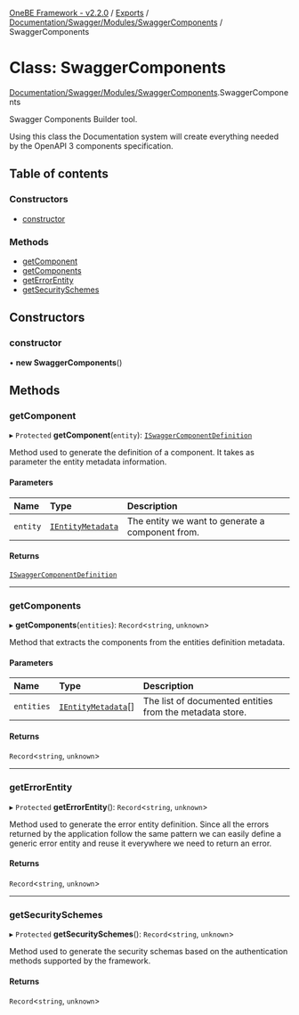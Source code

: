 [OneBE Framework - v2.2.0](../README.md) / [Exports](../modules.md) / [Documentation/Swagger/Modules/SwaggerComponents](../modules/Documentation_Swagger_Modules_SwaggerComponents.md) / SwaggerComponents

# Class: SwaggerComponents

[Documentation/Swagger/Modules/SwaggerComponents](../modules/Documentation_Swagger_Modules_SwaggerComponents.md).SwaggerComponents

Swagger Components Builder tool.

Using this class the Documentation system will create everything needed
by the OpenAPI 3 components specification.

## Table of contents

### Constructors

- [constructor](Documentation_Swagger_Modules_SwaggerComponents.SwaggerComponents.md#constructor)

### Methods

- [getComponent](Documentation_Swagger_Modules_SwaggerComponents.SwaggerComponents.md#getcomponent)
- [getComponents](Documentation_Swagger_Modules_SwaggerComponents.SwaggerComponents.md#getcomponents)
- [getErrorEntity](Documentation_Swagger_Modules_SwaggerComponents.SwaggerComponents.md#geterrorentity)
- [getSecuritySchemes](Documentation_Swagger_Modules_SwaggerComponents.SwaggerComponents.md#getsecurityschemes)

## Constructors

### constructor

• **new SwaggerComponents**()

## Methods

### getComponent

▸ `Protected` **getComponent**(`entity`): [`ISwaggerComponentDefinition`](../interfaces/Documentation_Swagger_Modules_SwaggerComponents.ISwaggerComponentDefinition.md)

Method used to generate the definition of a component. It takes as parameter
the entity metadata information.

#### Parameters

| Name | Type | Description |
| :------ | :------ | :------ |
| `entity` | [`IEntityMetadata`](../interfaces/Documentation_Definition_EntityMetadata.IEntityMetadata.md) | The entity we want to generate a component from. |

#### Returns

[`ISwaggerComponentDefinition`](../interfaces/Documentation_Swagger_Modules_SwaggerComponents.ISwaggerComponentDefinition.md)

___

### getComponents

▸ **getComponents**(`entities`): `Record`<`string`, `unknown`\>

Method that extracts the components from the entities definition metadata.

#### Parameters

| Name | Type | Description |
| :------ | :------ | :------ |
| `entities` | [`IEntityMetadata`](../interfaces/Documentation_Definition_EntityMetadata.IEntityMetadata.md)[] | The list of documented entities from the metadata store. |

#### Returns

`Record`<`string`, `unknown`\>

___

### getErrorEntity

▸ `Protected` **getErrorEntity**(): `Record`<`string`, `unknown`\>

Method used to generate the error entity definition. Since all the errors
returned by the application follow the same pattern we can easily define a
generic error entity and reuse it everywhere we need to return an error.

#### Returns

`Record`<`string`, `unknown`\>

___

### getSecuritySchemes

▸ `Protected` **getSecuritySchemes**(): `Record`<`string`, `unknown`\>

Method used to generate the security schemas based on the authentication
methods supported by the framework.

#### Returns

`Record`<`string`, `unknown`\>
